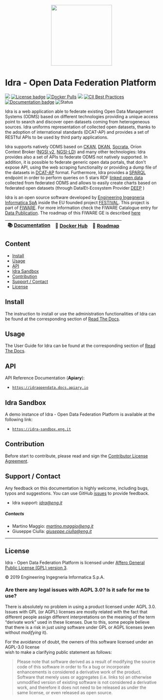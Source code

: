 <p align="center">
<img width="200" height="200" src="https://www.gravatar.com/avatar/78a3bb96d2bdda688ff42cd070a5e06d?s=200">
</p>

# Idra - Open Data Federation Platform

[![](https://nexus.lab.fiware.org/repository/raw/public/badges/chapters/data-publication.svg)](https://www.fiware.org/developers/catalogue/)
[![License badge](https://img.shields.io/github/license/OPSILab/Idra.svg)](https://opensource.org/licenses/AGPL-3.0)
[![Docker Pulls](https://img.shields.io/docker/pulls/idraopendata/idra.svg)](https://hub.docker.com/r/idraopendata/idra/)
[![](https://img.shields.io/badge/tag-fiware-orange.svg?logo=stackoverflow)](http://stackoverflow.com/questions/tagged/fiware+idra+fiware-idra)
[![CII Best Practices](https://bestpractices.coreinfrastructure.org/projects/4740/badge)](https://bestpractices.coreinfrastructure.org/projects/4740)
<br>
[![Documentation badge](https://img.shields.io/readthedocs/idra.svg)](https://idra.readthedocs.io/en/latest/)
![Status](https://nexus.lab.fiware.org/static/badges/statuses/idra.svg)

Idra is a web application able to federate existing Open Data Management Systems
(ODMS) based on different technologies providing a unique access point to search
and discover open datasets coming from heterogeneous sources. Idra uniforms
representation of collected open datasets, thanks to the adoption of
international standards (DCAT-AP) and provides a set of RESTful APIs to be used
by third party applications.

Idra supports natively ODMS based on [CKAN](https://ckan.org/),
[DKAN](https://getdkan.org/), [Socrata](https://socrata.com/), Orion Context
Broker
([NGSI v2](https://swagger.lab.fiware.org/?url=https://raw.githubusercontent.com/Fiware/specifications/master/OpenAPI/ngsiv2/ngsiv2-openapi.json), [NGSI-LD](https://www.etsi.org/deliver/etsi_gs/CIM/001_099/009/01.01.01_60/gs_CIM009v010101p.pdf))
and many other technologies: Idra provides also a set of APIs to federate ODMS
not natively supported. In addition, it is possible to federate generic open
data portals, that don't expose API, using the web scraping functionality or
providing a dump file of the datasets in
[DCAT-AP](https://joinup.ec.europa.eu/solution/dcat-application-profile-data-portals-europe)
format. Furthermore, Idra provides a
[SPARQL](https://www.w3.org/TR/sparql11-query/) endpoint in order to perform
queries on 5 stars RDF
[linked open data](https://dvcs.w3.org/hg/gld/raw-file/default/glossary/index.html)
collected from federated ODMS and allows to easily create charts based on
federated open datasets (through DatalEt-Ecosystem Provider
[DEEP](https://github.com/routetopa/deep2-components) )

Idra is an open source software developed by
[Engineering Ingegneria Informatica SpA](http://www.eng.it) inside the EU
founded project [FESTIVAL](http://www.festival-project.eu/). This project is
part of [FIWARE](https://www.fiware.org/). For more information check the FIWARE
Catalogue entry for
[Data Publication](https://github.com/Fiware/catalogue/tree/master/data-publication). The roadmap of this FIWARE GE is described [here](./roadmap.md)

| :books: [Documentation](https://idra.rtfd.io/) | :whale: [Docker Hub](https://hub.docker.com/r/idraopendata/idra) | :dart: [Roadmap](./roadmap.md) |
|---|---|---|

## Content

-   [Install](#install)
-   [Usage](#usage)
-   [API](#api)
-   [Idra Sandbox](#idra-sandbox)
-   [Contribution](#contribution)
-   [Support / Contact](#support)
-   [License](#license)

## Install

The instruction to install or use the administration functionalities of Idra can
be found at the corresponding section of
[Read The Docs](https://idra.readthedocs.io/en/latest/admin/index.html).

## Usage

The User Guide for Idra can be found at the corresponding section of
[Read The Docs](https://idra.readthedocs.io/en/latest/user/index.html).

## API

API Reference Documentation (**Apiary**):

-   [`https://idraopendata.docs.apiary.io`](https://idraopendata.docs.apiary.io)

## Idra Sandbox

A demo instance of Idra - Open Data Federation Platform is available at the
following link:

-   [`https://idra-sandbox.eng.it`](https://idra-sandbox.eng.it)

## Contribution

Before start to contribute, please read and sign the [Contributor License Agreement](https://github.com/OPSILab/Idra/blob/master/idra-individual-cla.pdf).

<a name="support"></a>

## Support / Contact

Any feedback on this documentation is highly welcome, including bugs, typos and
suggestions. You can use GitHub [issues](https://github.com/OPSILab/Idra/issues)
to provide feedback.

-   Idra support: [_idra@eng.it_](mailto:idra@eng.it)

##### Contacts

-   Martino Maggio: [_martino.maggio@eng.it_](mailto:martino.maggio@eng.it)
-   Giuseppe Ciulla: [_giuseppe.ciulla@eng.it_](mailto:giuseppe.ciulla@eng.it)

---

## License

Idra - Open Data Federation Platform is licensed under [Affero General Public License (GPL)
version 3](./LICENSE).

© 2019 Engineering Ingegneria Informatica S.p.A.

### Are there any legal issues with AGPL 3.0? Is it safe for me to use?

There is absolutely no problem in using a product licensed under AGPL 3.0. Issues with GPL 
(or AGPL) licenses are mostly related with the fact that different people assign different 
interpretations on the meaning of the term “derivate work” used in these licenses. Due to this,
some people believe that there is a risk in just _using_ software under GPL or AGPL licenses
(even without _modifying_ it).

For the avoidance of doubt, the owners of this software licensed under an AGPL-3.0 license  
wish to make a clarifying public statement as follows:

> Please note that software derived as a result of modifying the source code of this
> software in order to fix a bug or incorporate enhancements is considered a derivative 
> work of the product. Software that merely uses or aggregates (i.e. links to) an otherwise 
> unmodified version of existing software is not considered a derivative work, and therefore
> it does not need to be released as under the same license, or even released as open source.
